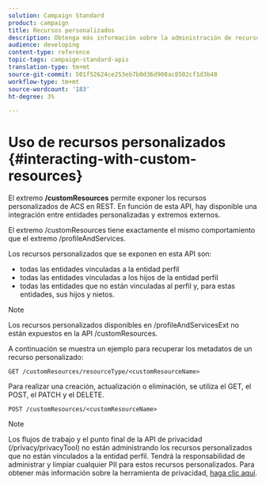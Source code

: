 ```yaml
---
solution: Campaign Standard
product: campaign
title: Recursos personalizados
description: Obtenga más información sobre la administración de recursos personalizados con API/
audience: developing
content-type: reference
topic-tags: campaign-standard-apis
translation-type: tm+mt
source-git-commit: 501f52624ce253eb7b0d36d908ac8502cf1d3b48
workflow-type: tm+mt
source-wordcount: '183'
ht-degree: 3%

---
```



# Uso de recursos personalizados {#interacting-with-custom-resources}

El extremo **/customResources** permite exponer los recursos personalizados de ACS en REST. En función de esta API, hay disponible una integración entre entidades personalizadas y extremos externos.

El extremo /customResources tiene exactamente el mismo comportamiento que el extremo /profileAndServices.

Los recursos personalizados que se exponen en esta API son:

* todas las entidades vinculadas a la entidad perfil
* todas las entidades vinculadas a los hijos de la entidad perfil
* todas las entidades que no están vinculadas al perfil y, para estas entidades, sus hijos y nietos.

>[!NOTE]
>Los recursos personalizados disponibles en /profileAndServicesExt no están expuestos en la API /customResources.

A continuación se muestra un ejemplo para recuperar los metadatos de un recurso personalizado:

```
GET /customResources/resourceType/<customResourceName>
```

Para realizar una creación, actualización o eliminación, se utiliza el GET, el POST, el PATCH y el DELETE.

```
POST /customResources/<customResourceName>
```

>[!NOTE]
>Los flujos de trabajo y el punto final de la API de privacidad (/privacy/privacyTool) no están administrando los recursos personalizados que no están vinculados a la entidad perfil.
>Tendrá la responsabilidad de administrar y limpiar cualquier PII para estos recursos personalizados. Para obtener más información sobre la herramienta de privacidad, [haga clic aquí](../../api/using/creating-a-privacy-request.md).

